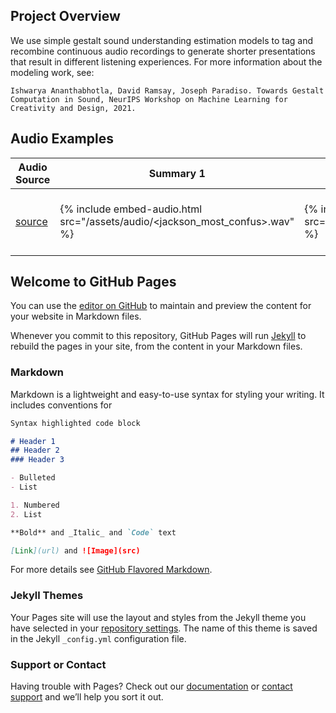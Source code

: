 
## Project Overview

We use simple gestalt sound understanding estimation models to tag and recombine continuous audio recordings to generate shorter presentations that result in different listening experiences.  For more information about the modeling work, see:

```
Ishwarya Ananthabhotla, David Ramsay, Joseph Paradiso. Towards Gestalt Computation in Sound, NeurIPS Workshop on Machine Learning for Creativity and Design, 2021.
```

## Audio Examples

| Audio Source | Summary 1 | Summary 2 | Strategy | 
| ------------ |------------ |------------ |------------ |
| [source](https://aporee.org/maps/?loc=20205&m=roadmap) | {% include embed-audio.html src="/assets/audio/<jackson_most_confus>.wav" %} | {% include embed-audio.html src="/assets/audio/<jackson_least_confus>.wav" %} | inversely scaling confusability and memorability |



## Welcome to GitHub Pages

You can use the [editor on GitHub](https://github.com/IshwaryaAnant/audio-stories/edit/main/README.md) to maintain and preview the content for your website in Markdown files.

Whenever you commit to this repository, GitHub Pages will run [Jekyll](https://jekyllrb.com/) to rebuild the pages in your site, from the content in your Markdown files.

### Markdown

Markdown is a lightweight and easy-to-use syntax for styling your writing. It includes conventions for

```markdown
Syntax highlighted code block

# Header 1
## Header 2
### Header 3

- Bulleted
- List

1. Numbered
2. List

**Bold** and _Italic_ and `Code` text

[Link](url) and ![Image](src)
```

For more details see [GitHub Flavored Markdown](https://guides.github.com/features/mastering-markdown/).

### Jekyll Themes

Your Pages site will use the layout and styles from the Jekyll theme you have selected in your [repository settings](https://github.com/IshwaryaAnant/audio-stories/settings/pages). The name of this theme is saved in the Jekyll `_config.yml` configuration file.

### Support or Contact

Having trouble with Pages? Check out our [documentation](https://docs.github.com/categories/github-pages-basics/) or [contact support](https://support.github.com/contact) and we’ll help you sort it out.
